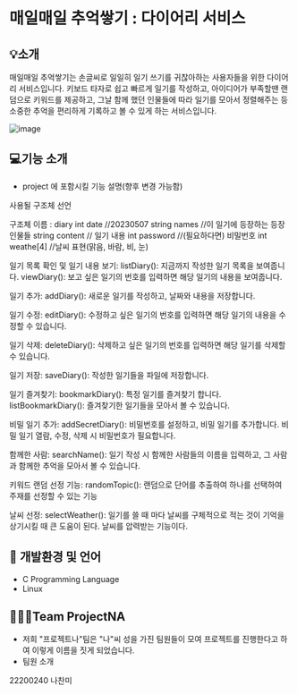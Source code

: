 # 매일매일 추억쌓기 : 다이어리 서비스

## 💡소개
매일매일 추억쌓기는 손글씨로 일일히 일기 쓰기를 귀찮아하는 사용자들을 위한 다이어리 서비스입니다.
키보드 타자로 쉽고 빠르게 일기를 작성하고, 아이디어가 부족할땐 랜덤으로 키워드를 제공하고, 그날 함께 했던 인물들에 따라 일기를 모아서 정렬해주는 등 
소중한 추억을 편리하게 기록하고 볼 수 있게 하는 서비스입니다.

![image](https://user-images.githubusercontent.com/102154392/236805013-9de499e8-5beb-4275-adc6-6ddb0e2e17ec.jpg)


## 💻기능 소개
- project 에 포함시킬 기능 설명(향후 변경 가능함)

사용될 구조체 선언 

구조체 이름 : diary
int date //20230507
string names //이 일기에 등장하는 등장인물들
string content // 일기 내용
int password //(필요하다면) 비밀번호
int weathe[4] //날씨 표현(맑음, 바람, 비, 눈)

일기 목록 확인 및 일기 내용 보기:
listDiary(): 지금까지 작성한 일기 목록을 보여줍니다.
viewDiary(): 보고 싶은 일기의 번호를 입력하면 해당 일기의 내용을 보여줍니다.

일기 추가:
addDiary(): 새로운 일기를 작성하고, 날짜와 내용을 저장합니다.

일기 수정:
editDiary(): 수정하고 싶은 일기의 번호를 입력하면 해당 일기의 내용을 수정할 수 있습니다.

일기 삭제:
deleteDiary(): 삭제하고 싶은 일기의 번호를 입력하면 해당 일기를 삭제할 수 있습니다.

일기 저장:
saveDiary(): 작성한 일기들을 파일에 저장합니다.

일기 즐겨찾기:
bookmarkDiary(): 특정 일기를 즐겨찾기 합니다.
listBookmarkDiary(): 즐겨찾기한 일기들을 모아서 볼 수 있습니다.

비밀 일기 추가:
addSecretDiary(): 비밀번호를 설정하고, 비밀 일기를 추가합니다.
비밀 일기 열람, 수정, 삭제 시 비밀번호가 필요합니다.

함께한 사람:
searchName(): 일기 작성 시 함께한 사람들의 이름을 입력하고, 그 사람과 함께한 추억을 모아서 볼 수 있습니다.

키워드 랜덤 선정 기능:
randomTopic(): 랜덤으로 단어를 추출하여 하나를 선택하여 주재를 선정할 수 있는 기능

날씨 선정:
selectWeather(): 일기를 쓸 때 마다 날씨를 구체적으로 적는 것이 기억을 상기시킬 때 큰 도움이 된다.
날씨를 압력받는 기능이다.

## 🔧 개발환경 및 언어
- C Programming Language
- Linux

## 🧑‍🤝‍🧑Team ProjectNA
- 저희 "프로젝트나"팀은 "나"씨 성을 가진 팀원들이 모여 프로젝트를 진행한다고 하여 이렇게 이름을 짓게 되었습니다. 
- 팀원 소개

22200240 나찬미
